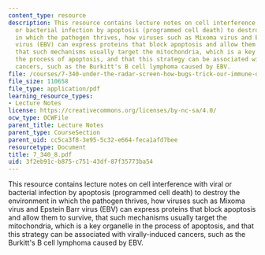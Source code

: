 ```yaml
---
content_type: resource
description: This resource contains lecture notes on cell interference with viral
  or bacterial infection by apoptosis (programmed cell death) to destroy the environment
  in which the pathogen thrives, how viruses such as Mixoma virus and Epstein Barr
  virus (EBV) can express proteins that block apoptosis and allow them to survive,
  that such mechanisms usually target the mitochondria, which is a key organelle in
  the process of apoptosis, and that this strategy can be associated with virally-induced
  cancers, such as the Burkitt's B cell lymphoma caused by EBV.
file: /courses/7-340-under-the-radar-screen-how-bugs-trick-our-immune-defenses-spring-2007/3f2eb91cb875c75143df87f35773ba54_7_340_8.pdf
file_size: 110658
file_type: application/pdf
learning_resource_types:
- Lecture Notes
license: https://creativecommons.org/licenses/by-nc-sa/4.0/
ocw_type: OCWFile
parent_title: Lecture Notes
parent_type: CourseSection
parent_uid: cc5ca3f8-3e95-5c32-e664-feca1afd7bee
resourcetype: Document
title: 7_340_8.pdf
uid: 3f2eb91c-b875-c751-43df-87f35773ba54
---
```

This resource contains lecture notes on cell interference with viral or bacterial infection by apoptosis (programmed cell death) to destroy the environment in which the pathogen thrives, how viruses such as Mixoma virus and Epstein Barr virus (EBV) can express proteins that block apoptosis and allow them to survive, that such mechanisms usually target the mitochondria, which is a key organelle in the process of apoptosis, and that this strategy can be associated with virally-induced cancers, such as the Burkitt's B cell lymphoma caused by EBV.